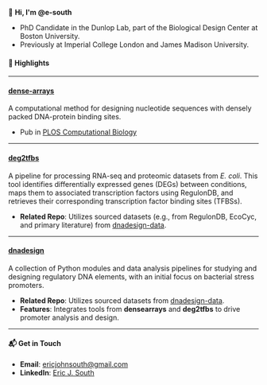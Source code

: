 👋 **Hi, I'm @e-south**  
- PhD Candidate in the Dunlop Lab, part of the Biological Design Center at Boston University.  
- Previously at Imperial College London and James Madison University.

#### 📂 Highlights

---

#### [dense-arrays](https://github.com/e-south/densearrays)  
A computational method for designing nucleotide sequences with densely packed DNA-protein binding sites.
- Pub in [PLOS Computational Biology](https://doi.org/10.1371/journal.pcbi.1012276)  

---

#### [deg2tfbs](https://github.com/e-south/deg2tfbs)  
A pipeline for processing RNA-seq and proteomic datasets from *E. coli*. This tool identifies differentially expressed genes (DEGs) between conditions, maps them to associated transcription factors using RegulonDB, and retrieves their corresponding transcription factor binding sites (TFBSs).  
- **Related Repo**:  Utilizes sourced datasets (e.g., from RegulonDB, EcoCyc, and primary literature) from [dnadesign-data](https://github.com/e-south/dnadesign-data).

---

#### [dnadesign](https://github.com/e-south/dnadesign)  
A collection of Python modules and data analysis pipelines for studying and designing regulatory DNA elements, with an initial focus on bacterial stress promoters.
- **Related Repo**:  Utilizes sourced datasets from [dnadesign-data](https://github.com/e-south/dnadesign-data).
- **Features**: Integrates tools from **densearrays** and **deg2tfbs** to drive promoter analysis and design.

---

#### 📬 Get in Touch  
- **Email**: [ericjohnsouth@gmail.com](mailto:ericjohnsouth@gmail.com)  
- **LinkedIn**: [Eric J. South](https://www.linkedin.com/in/eric-south-xyz/)

<!--
**e-south/e-south** is a ✨ _special_ ✨ repository because its `README.md` (this file) appears on your GitHub profile.

Here are some ideas to get you started:

- 🔭 I’m currently working on ...
- 🌱 I’m currently learning ...
- 👯 I’m looking to collaborate on ...
- 🤔 I’m looking for help with ...
- 💬 Ask me about ...
- 📫 How to reach me: ...
- 😄 Pronouns: ...
- ⚡ Fun fact: ...
-->
